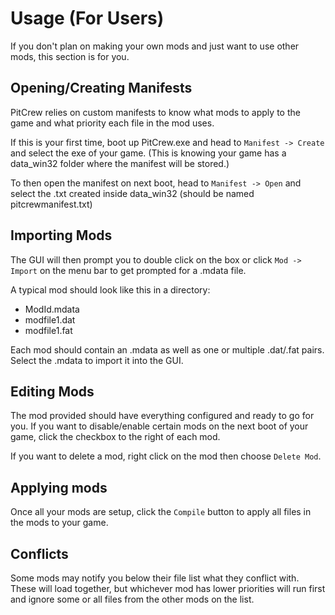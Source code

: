 ﻿# Usage (For Users)

If you don't plan on making your own mods and just want to use other mods, this section is for you.

## Opening/Creating Manifests

PitCrew relies on custom manifests to know what mods to apply to the game and what priority each file in the mod uses. 

If this is your first time, boot up PitCrew.exe and head to `Manifest -> Create` and select the exe of your game. 
(This is knowing your game has a data_win32 folder where the manifest will be stored.)

To then open the manifest on next boot, head to `Manifest -> Open` and select the .txt created inside data_win32 (should be named pitcrewmanifest.txt)

## Importing Mods
The GUI will then prompt you to double click on the box or click `Mod -> Import` on the menu bar to get prompted for a .mdata file.

A typical mod should look like this in a directory:

- ModId.mdata
- modfile1.dat
- modfile1.fat

Each mod should contain an .mdata as well as one or multiple .dat/.fat pairs. Select the .mdata to import it into the GUI.

## Editing Mods
The mod provided should have everything configured and ready to go for you. If you want to disable/enable certain mods on the next boot of your game, click the checkbox to the right of each mod.

If you want to delete a mod, right click on the mod then choose `Delete Mod`.

## Applying mods
Once all your mods are setup, click the `Compile` button to apply all files in the mods to your game.

## Conflicts

Some mods may notify you below their file list what they conflict with. These will load together, but whichever mod has lower priorities will run first and ignore some or all files from the other mods on the list.
